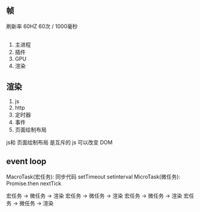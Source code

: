 ## 帧
刷新率 60HZ
60次 / 1000毫秒

##
1. 主进程
2. 插件
3. GPU
4. 渲染

## 渲染
1. js
2. http
3. 定时器
4. 事件
5. 页面绘制布局

js和 页面绘制布局 是互斥的
js 可以改变 DOM

## event loop
MacroTask(宏任务): 同步代码 setTimeout setinterval
MicroTask(微任务): Promise.then nextTick

宏任务 -> 微任务 -> 渲染 宏任务 -> 微任务 -> 渲染 宏任务 -> 微任务 -> 渲染 宏任务 -> 微任务 -> 渲染